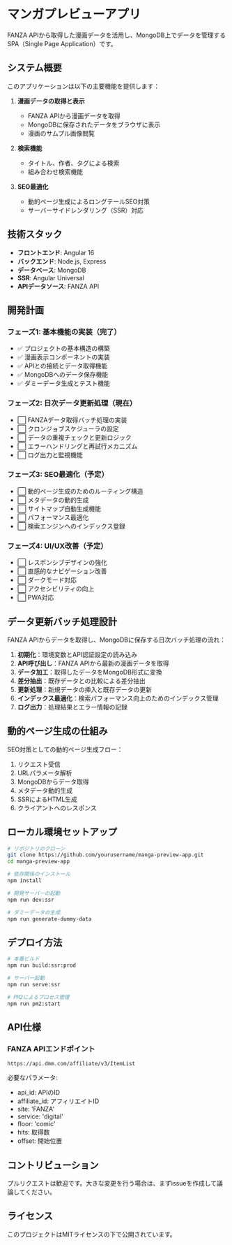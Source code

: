 # マンガプレビューアプリ

FANZA APIから取得した漫画データを活用し、MongoDB上でデータを管理するSPA（Single Page Application）です。

## システム概要

このアプリケーションは以下の主要機能を提供します：

1. **漫画データの取得と表示**
   - FANZA APIから漫画データを取得
   - MongoDBに保存されたデータをブラウザに表示
   - 漫画のサムプル画像閲覧

2. **検索機能**
   - タイトル、作者、タグによる検索
   - 組み合わせ検索機能

3. **SEO最適化**
   - 動的ページ生成によるロングテールSEO対策
   - サーバーサイドレンダリング（SSR）対応

## 技術スタック

- **フロントエンド**: Angular 16
- **バックエンド**: Node.js, Express
- **データベース**: MongoDB
- **SSR**: Angular Universal
- **APIデータソース**: FANZA API

## 開発計画

### フェーズ1: 基本機能の実装（完了）
- ✅ プロジェクトの基本構造の構築
- ✅ 漫画表示コンポーネントの実装
- ✅ APIとの接続とデータ取得機能
- ✅ MongoDBへのデータ保存機能
- ✅ ダミーデータ生成とテスト機能

### フェーズ2: 日次データ更新処理（現在）
- ⬜ FANZAデータ取得バッチ処理の実装
- ⬜ クロンジョブスケジューラの設定
- ⬜ データの重複チェックと更新ロジック
- ⬜ エラーハンドリングと再試行メカニズム
- ⬜ ログ出力と監視機能

### フェーズ3: SEO最適化（予定）
- ⬜ 動的ページ生成のためのルーティング構造
- ⬜ メタデータの動的生成
- ⬜ サイトマップ自動生成機能
- ⬜ パフォーマンス最適化
- ⬜ 検索エンジンへのインデックス登録

### フェーズ4: UI/UX改善（予定）
- ⬜ レスポンシブデザインの強化
- ⬜ 直感的なナビゲーション改善
- ⬜ ダークモード対応
- ⬜ アクセシビリティの向上
- ⬜ PWA対応

## データ更新バッチ処理設計

FANZA APIからデータを取得し、MongoDBに保存する日次バッチ処理の流れ：

1. **初期化**：環境変数とAPI認証設定の読み込み
2. **API呼び出し**：FANZA APIから最新の漫画データを取得
3. **データ加工**：取得したデータをMongoDB形式に変換
4. **差分抽出**：既存データとの比較による差分抽出
5. **更新処理**：新規データの挿入と既存データの更新
6. **インデックス最適化**：検索パフォーマンス向上のためのインデックス管理
7. **ログ出力**：処理結果とエラー情報の記録

## 動的ページ生成の仕組み

SEO対策としての動的ページ生成フロー：

1. リクエスト受信
2. URLパラメータ解析
3. MongoDBからデータ取得
4. メタデータ動的生成
5. SSRによるHTML生成
6. クライアントへのレスポンス

## ローカル環境セットアップ

```bash
# リポジトリのクローン
git clone https://github.com/yourusername/manga-preview-app.git
cd manga-preview-app

# 依存関係のインストール
npm install

# 開発サーバーの起動
npm run dev:ssr

# ダミーデータの生成
npm run generate-dummy-data
```

## デプロイ方法

```bash
# 本番ビルド
npm run build:ssr:prod

# サーバー起動
npm run serve:ssr

# PM2によるプロセス管理
npm run pm2:start
```

## API仕様

### FANZA APIエンドポイント

```
https://api.dmm.com/affiliate/v3/ItemList
```

必要なパラメータ:
- api_id: APIのID
- affiliate_id: アフィリエイトID
- site: 'FANZA'
- service: 'digital'
- floor: 'comic'
- hits: 取得数
- offset: 開始位置

## コントリビューション

プルリクエストは歓迎です。大きな変更を行う場合は、まずissueを作成して議論してください。

## ライセンス

このプロジェクトはMITライセンスの下で公開されています。